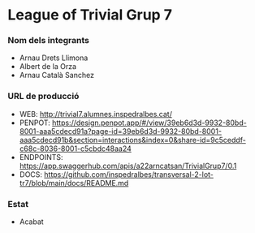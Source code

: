 # League of Trivial Grup 7

### Nom dels integrants

- Arnau Drets Llimona
- Albert de la Orza
- Arnau Català Sanchez

### URL de producció

- WEB: http://trivial7.alumnes.inspedralbes.cat/
- PENPOT: https://design.penpot.app/#/view/39eb6d3d-9932-80bd-8001-aaa5cdecd91a?page-id=39eb6d3d-9932-80bd-8001-aaa5cdecd91b&section=interactions&index=0&share-id=9c5ceddf-c68c-8036-8001-c5cbdc48aa24
- ENDPOINTS: https://app.swaggerhub.com/apis/a22arncatsan/TrivialGrup7/0.1
- DOCS: https://github.com/inspedralbes/transversal-2-lot-tr7/blob/main/docs/README.md

### Estat

- Acabat
